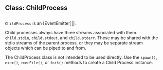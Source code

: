 ## Class: ChildProcess

## 

`ChildProcess` is an \[EventEmitter\]\[\].

Child processes always have three streams associated with them. `child.stdin`,
`child.stdout`, and `child.stderr`. These may be shared with the stdio
streams of the parent process, or they may be separate stream objects
which can be piped to and from.

The ChildProcess class is not intended to be used directly. Use the
`spawn()`, `exec()`, `execFile()`, or `fork()` methods to create a Child
Process instance.